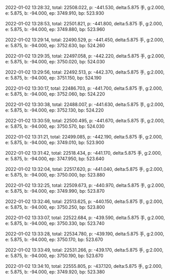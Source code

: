 2022-01-02 13:28:32, total: 22508.022, p: -441.530, delta:5.875 手, g:2.000, e: 5.875, b: -94.000, ep: 3749.910, bp: 523.930

2022-01-02 13:28:53, total: 22501.821, p: -441.800, delta:5.875 手, g:2.000, e: 5.875, b: -94.000, ep: 3749.880, bp: 523.960

2022-01-02 13:29:14, total: 22490.529, p: -441.450, delta:5.875 手, g:2.000, e: 5.875, b: -94.000, ep: 3752.630, bp: 524.260

2022-01-02 13:29:35, total: 22497.058, p: -442.220, delta:5.875 手, g:2.000, e: 5.875, b: -94.000, ep: 3750.020, bp: 524.030

2022-01-02 13:29:56, total: 22492.513, p: -442.370, delta:5.875 手, g:2.000, e: 5.875, b: -94.000, ep: 3751.150, bp: 524.190

2022-01-02 13:30:17, total: 22486.703, p: -441.700, delta:5.875 手, g:2.000, e: 5.875, b: -94.000, ep: 3752.060, bp: 524.220

2022-01-02 13:30:38, total: 22488.007, p: -441.630, delta:5.875 手, g:2.000, e: 5.875, b: -94.000, ep: 3752.130, bp: 524.220

2022-01-02 13:30:59, total: 22500.495, p: -441.670, delta:5.875 手, g:2.000, e: 5.875, b: -94.000, ep: 3750.570, bp: 524.030

2022-01-02 13:31:21, total: 22499.085, p: -442.190, delta:5.875 手, g:2.000, e: 5.875, b: -94.000, ep: 3749.010, bp: 523.900

2022-01-02 13:31:42, total: 22518.434, p: -441.170, delta:5.875 手, g:2.000, e: 5.875, b: -94.000, ep: 3747.950, bp: 523.640

2022-01-02 13:32:04, total: 22517.620, p: -441.040, delta:5.875 手, g:2.000, e: 5.875, b: -94.000, ep: 3750.000, bp: 523.880

2022-01-02 13:32:25, total: 22509.673, p: -440.970, delta:5.875 手, g:2.000, e: 5.875, b: -94.000, ep: 3749.990, bp: 523.870

2022-01-02 13:32:46, total: 22513.625, p: -440.150, delta:5.875 手, g:2.000, e: 5.875, b: -94.000, ep: 3750.250, bp: 523.800

2022-01-02 13:33:07, total: 22522.684, p: -439.590, delta:5.875 手, g:2.000, e: 5.875, b: -94.000, ep: 3750.330, bp: 523.740

2022-01-02 13:33:28, total: 22534.780, p: -439.190, delta:5.875 手, g:2.000, e: 5.875, b: -94.000, ep: 3750.170, bp: 523.670

2022-01-02 13:33:49, total: 22531.266, p: -439.170, delta:5.875 手, g:2.000, e: 5.875, b: -94.000, ep: 3750.190, bp: 523.670

2022-01-02 13:34:10, total: 22555.805, p: -437.120, delta:5.875 手, g:2.000, e: 5.875, b: -94.000, ep: 3749.920, bp: 523.380